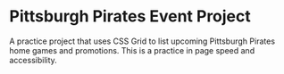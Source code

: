 <h1>Pittsburgh Pirates Event Project</h1>
<p>A practice project that uses CSS Grid to list upcoming Pittsburgh Pirates home games and promotions. This is a practice in page speed and accessibility.</p>
